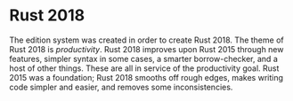 # Rust 2018

The edition system was created in order to create Rust 2018. The theme of Rust 2018
is *productivity*. Rust 2018 improves upon Rust 2015 through new features, simpler
syntax in some cases, a smarter borrow-checker, and a host of other things. These
are all in service of the productivity goal. Rust 2015 was a foundation; Rust 2018
smooths off rough edges, makes writing code simpler and easier, and removes some
inconsistencies.